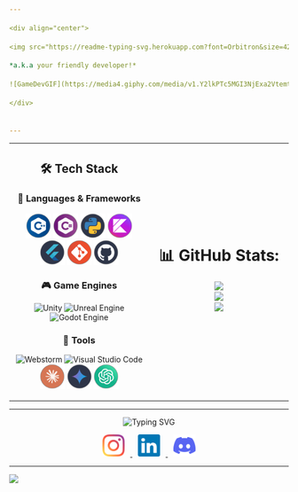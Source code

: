 ```yaml
---

<div align="center">

<img src="https://readme-typing-svg.herokuapp.com?font=Orbitron&size=42&duration=3000&pause=1000&color=00FFFF,FF00FF,00FFFF&center=true&vCenter=true&width=450&lines=HigoTheDev" alt="Typing SVG" />

*a.k.a your friendly developer!*  

![GameDevGIF](https://media4.giphy.com/media/v1.Y2lkPTc5MGI3NjExa2Vtemt1N3R4Z2RjM212MDhtYnltbjBsY2d0cmZucm50ZXRnNXYydCZlcD12MV9pbnRlcm5hbF9naWZfYnlfaWQmY3Q9Zw/5e25aUTZPcI94uMZgv/giphy.gif)

</div>


---
```


<table align="center">
<tr>
<td align="center" width="50%">

## 🛠️ Tech Stack

### 🧠 Languages & Frameworks
<p align="center">
  <img src="https://raw.githubusercontent.com/YuheshPandian/ICONIC/main/icons/dark/cpp.svg" width="45" height="45" alt="C++" />
  <img src="https://raw.githubusercontent.com/YuheshPandian/ICONIC/main/icons/dark/csharp.svg" width="45" height="45" alt="C#" />
  <img src="https://raw.githubusercontent.com/YuheshPandian/ICONIC/main/icons/dark/python.svg" width="45" height="45" alt="Python" />
  <img src="https://raw.githubusercontent.com/YuheshPandian/ICONIC/main/icons/dark/kotlin.svg" width="45" height="45" alt="Kotlin" />
  <img src="https://raw.githubusercontent.com/YuheshPandian/ICONIC/main/icons/dark/flutter.svg" width="45" height="45" alt="Flutter" />
  <img src="https://raw.githubusercontent.com/YuheshPandian/ICONIC/main/icons/dark/git.svg" width="45" height="45" alt="Git" />
  <img src="https://raw.githubusercontent.com/YuheshPandian/ICONIC/main/icons/dark/github.svg" width="45" height="45" alt="GitHub" />
</p>

### 🎮 Game Engines
<p align="center">
  <img src="https://raw.githubusercontent.com/marwin1991/profile-technology-icons/refs/heads/main/icons/unity.png" width="45" height="45" alt="Unity" />
  <img src="https://raw.githubusercontent.com/marwin1991/profile-technology-icons/refs/heads/main/icons/unreal_engine.png" width="45" height="45" alt="Unreal Engine" />
  <img src="https://raw.githubusercontent.com/marwin1991/profile-technology-icons/refs/heads/main/icons/godot.png" width="45" height="45" alt="Godot Engine" />
</p>

### 🔨 Tools
<p align="center">
  <img src="https://raw.githubusercontent.com/marwin1991/profile-technology-icons/refs/heads/main/icons/webstorm.png" width="45" height="45" alt="Webstorm" />
  <img src="https://raw.githubusercontent.com/marwin1991/profile-technology-icons/refs/heads/main/icons/visual_studio_code.png" width="45" height="45" alt="Visual Studio Code" />
  <img src="https://raw.githubusercontent.com/YuheshPandian/ICONIC/main/icons/dark/claude.svg" width="45" height="45" alt="Claude" />
  <img src="https://raw.githubusercontent.com/YuheshPandian/ICONIC/main/icons/dark/gemini.svg" width="45" height="45" alt="Gemini" />
  <img src="https://raw.githubusercontent.com/YuheshPandian/ICONIC/main/icons/dark/chatgpt.svg" width="45" height="45" alt="ChatGPT" />
</p>

</td>
<td align="center" width="50%">

# 📊 GitHub Stats:
![](https://github-readme-stats.vercel.app/api?username=HigoTheDev&theme=tokyonight&hide_border=false&include_all_commits=false&count_private=false)<br/>
![](https://nirzak-streak-stats.vercel.app/?user=HigoTheDev&theme=tokyonight&hide_border=false)<br/>
![](https://github-readme-stats.vercel.app/api/top-langs/?username=HigoTheDev&theme=tokyonight&hide_border=false&include_all_commits=false&count_private=false&layout=compact)

</td>
</tr>
</table>

---
<p align="center">
  <img src="https://readme-typing-svg.herokuapp.com?font=Orbitron&size=28&duration=3000&pause=1000&color=00FFFF&center=true&vCenter=true&width=435&lines=Connect+with+me;Find+me+on+these+platforms!" alt="Typing SVG" />
</p>

<p align="center">
  <a href="https://instagram.com/j_higo_">
    <img src="https://github.com/CLorant/readme-social-icons/blob/main/medium/colored/instagram.svg" width="40" height="40" style="margin: 0 10px;" />
  </a><!--
  --><a href="https://www.linkedin.com/in/luong-pham-84470b316">
    <img src="https://github.com/CLorant/readme-social-icons/blob/main/medium/colored/linkedin.svg" width="40" height="40" style="margin: 0 10px;" />
  </a><!--
  --><a href="https://discord.com/users/justhigo">
    <img src="https://github.com/CLorant/readme-social-icons/blob/main/medium/colored/discord.svg" width="40" height="40" style="margin: 0 10px;" />
  </a>
</p>





---
[![](https://visitcount.itsvg.in/api?id=HigoTheDev&icon=0&color=0)](https://visitcount.itsvg.in)

</div>
